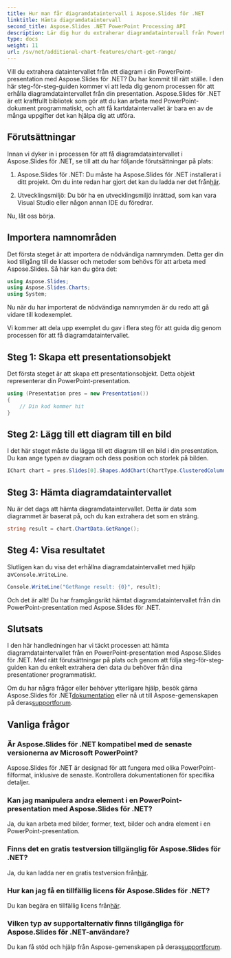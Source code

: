 ```yaml
---
title: Hur man får diagramdataintervall i Aspose.Slides för .NET
linktitle: Hämta diagramdataintervall
second_title: Aspose.Slides .NET PowerPoint Processing API
description: Lär dig hur du extraherar diagramdataintervall från PowerPoint-presentationer med Aspose.Slides för .NET. En steg-för-steg-guide för utvecklare.
type: docs
weight: 11
url: /sv/net/additional-chart-features/chart-get-range/
---
```


Vill du extrahera dataintervallet från ett diagram i din PowerPoint-presentation med Aspose.Slides för .NET? Du har kommit till rätt ställe. I den här steg-för-steg-guiden kommer vi att leda dig genom processen för att erhålla diagramdataintervallet från din presentation. Aspose.Slides för .NET är ett kraftfullt bibliotek som gör att du kan arbeta med PowerPoint-dokument programmatiskt, och att få kartdataintervallet är bara en av de många uppgifter det kan hjälpa dig att utföra.

## Förutsättningar

Innan vi dyker in i processen för att få diagramdataintervallet i Aspose.Slides för .NET, se till att du har följande förutsättningar på plats:

1.  Aspose.Slides för .NET: Du måste ha Aspose.Slides för .NET installerat i ditt projekt. Om du inte redan har gjort det kan du ladda ner det från[här](https://releases.aspose.com/slides/net/).

2. Utvecklingsmiljö: Du bör ha en utvecklingsmiljö inrättad, som kan vara Visual Studio eller någon annan IDE du föredrar.

Nu, låt oss börja.

## Importera namnområden

Det första steget är att importera de nödvändiga namnrymden. Detta ger din kod tillgång till de klasser och metoder som behövs för att arbeta med Aspose.Slides. Så här kan du göra det:

```csharp
using Aspose.Slides;
using Aspose.Slides.Charts;
using System;
```

Nu när du har importerat de nödvändiga namnrymden är du redo att gå vidare till kodexemplet.

Vi kommer att dela upp exemplet du gav i flera steg för att guida dig genom processen för att få diagramdataintervallet.

## Steg 1: Skapa ett presentationsobjekt

Det första steget är att skapa ett presentationsobjekt. Detta objekt representerar din PowerPoint-presentation.

```csharp
using (Presentation pres = new Presentation())
{
    // Din kod kommer hit
}
```

## Steg 2: Lägg till ett diagram till en bild

I det här steget måste du lägga till ett diagram till en bild i din presentation. Du kan ange typen av diagram och dess position och storlek på bilden.

```csharp
IChart chart = pres.Slides[0].Shapes.AddChart(ChartType.ClusteredColumn, 10, 10, 400, 300);
```

## Steg 3: Hämta diagramdataintervallet

Nu är det dags att hämta diagramdataintervallet. Detta är data som diagrammet är baserat på, och du kan extrahera det som en sträng.

```csharp
string result = chart.ChartData.GetRange();
```

## Steg 4: Visa resultatet

 Slutligen kan du visa det erhållna diagramdataintervallet med hjälp av`Console.WriteLine`.

```csharp
Console.WriteLine("GetRange result: {0}", result);
```

Och det är allt! Du har framgångsrikt hämtat diagramdataintervallet från din PowerPoint-presentation med Aspose.Slides för .NET.

## Slutsats

I den här handledningen har vi täckt processen att hämta diagramdataintervallet från en PowerPoint-presentation med Aspose.Slides för .NET. Med rätt förutsättningar på plats och genom att följa steg-för-steg-guiden kan du enkelt extrahera den data du behöver från dina presentationer programmatiskt.

Om du har några frågor eller behöver ytterligare hjälp, besök gärna Aspose.Slides för .NET[dokumentation](https://reference.aspose.com/slides/net/) eller nå ut till Aspose-gemenskapen på deras[supportforum](https://forum.aspose.com/).

## Vanliga frågor

### Är Aspose.Slides för .NET kompatibel med de senaste versionerna av Microsoft PowerPoint?
Aspose.Slides för .NET är designad för att fungera med olika PowerPoint-filformat, inklusive de senaste. Kontrollera dokumentationen för specifika detaljer.

### Kan jag manipulera andra element i en PowerPoint-presentation med Aspose.Slides för .NET?
Ja, du kan arbeta med bilder, former, text, bilder och andra element i en PowerPoint-presentation.

### Finns det en gratis testversion tillgänglig för Aspose.Slides för .NET?
 Ja, du kan ladda ner en gratis testversion från[här](https://releases.aspose.com/).

### Hur kan jag få en tillfällig licens för Aspose.Slides för .NET?
 Du kan begära en tillfällig licens från[här](https://purchase.aspose.com/temporary-license/).

### Vilken typ av supportalternativ finns tillgängliga för Aspose.Slides för .NET-användare?
 Du kan få stöd och hjälp från Aspose-gemenskapen på deras[supportforum](https://forum.aspose.com/).